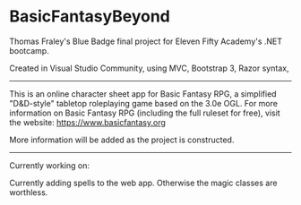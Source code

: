 # BasicFantasyBeyond
Thomas Fraley's Blue Badge final project for Eleven Fifty Academy's .NET bootcamp. <p>
Created in Visual Studio Community, using MVC, Bootstrap 3, Razor syntax,

--------------------------------------------------------
This is an online character sheet app for Basic Fantasy RPG, a simplified "D&D-style" tabletop roleplaying game based on the 3.0e OGL.
For more information on Basic Fantasy RPG (including the full ruleset for free), visit the website: https://www.basicfantasy.org

More information will be added as the project is constructed.
_________________________________________________
Currently working on: <p>

Currently adding spells to the web app. Otherwise the magic classes are worthless.
